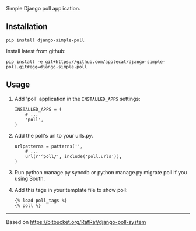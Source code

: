 Simple Django poll application.

Installation
------------

```
pip install django-simple-poll
```

Install latest from github:
```
pip install -e git+https://github.com/applecat/django-simple-poll.git#egg=django-simple-poll
```

Usage
-----

1. Add 'poll' application in the ``INSTALLED_APPS`` settings:

	```
	INSTALLED_APPS = (
    	# ...
    	'poll',
	)
	```

2. Add the poll's url to your urls.py.

	```
	urlpatterns = patterns('',
		# ...
    	url(r'^poll/', include('poll.urls')),
	)
	```

3. Run python manage.py syncdb or python manage.py migrate poll if you using South.

4. Add this tags in your template file to show poll:

	```
	{% load poll_tags %}
	{% poll %}
	```
	
-----
Based on https://bitbucket.org/RafRaf/django-poll-system
